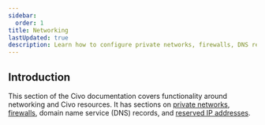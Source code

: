 ```yaml
---
sidebar:
  order: 1
title: Networking
lastUpdated: true
description: Learn how to configure private networks, firewalls, DNS records, and reserved IPs on Civo. Optimize your resources for security and isolation.
---
```


<head>
  <title>Civo Networking Docs incl. Firewalls and DNS Records</title>
</head>

## Introduction

This section of the Civo documentation covers functionality around networking and Civo resources. It has sections on [private networks](private-networks), [firewalls](firewalls), domain name service (DNS) records, and [reserved IP addresses](reserved-ip).
